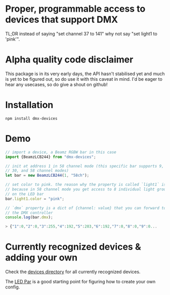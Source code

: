 # Proper, programmable access to devices that support DMX

TL;DR instead of saying "set channel 37 to 141" why not say "set light1 to 'pink'".

# Alpha quality code disclaimer

This package is in its very early days, the API hasn't stabilised yet
and much is yet to be figured out, so do use it with this caveat in mind.
I'd be eager to hear any usecases, so do give a shout on github!

# Installation

`npm install dmx-devices`

# Demo

```javascript
// import a device, a Beamz RGBW bar in this case
import {BeamzLCB244} from "dmx-devices";

// init at address 1 in 58 channel mode (this specific bar supports 9, 16,
// 30, and 58 channel modes)
let bar = new BeamzLCB244(1, "58ch");

// set color to pink. the reason why the property is called `light1` is
// because in 58 channel mode you get access to 8 individual light groups
// on the LED bar
bar.light1.color = "pink";

// `dmx` property is a dict of {channel: value} that you can forward to
// the DMX controller
console.log(bar.dmx);

> {"1":0,"2":0,"3":255,"4":192,"5":203,"6":192,"7":0,"8":0,"9":0...
```

# Currently recognized devices & adding your own

Check the [devices directory](https://github.com/tstriker/dmx-devices/tree/main/src/devices) for all currently recognized devices.

The [LED Par](https://github.com/tstriker/dmx-devices/blob/main/src/devices/pars/par.js) is a good starting point for figuring how to create your own config.
